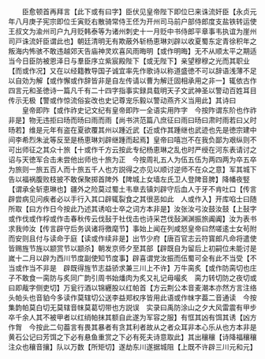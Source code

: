 <!-- { "loadSidebar": true } -->
　　臣愈顿首再拜言【此下或有曰字】臣伏见皇帝陛下即位巳来诛流奸臣【永贞元年八月庚子宪宗即位壬寅贬右散骑常侍王伾为开州司马前户部侍郎度支盐铁转运使王叔文为渝州司户九月贬韩泰等为诸州刺史十一月贬中书侍郎平章事韦执谊为崖州司戸诛流奸臣谓此也】朝廷清明无有欺蔽外斩杨恵琳刘辟以收夏蜀东定青徐积年之叛海内怖骇不敢违越郊天告庙神灵欢喜风雨晦明【或作明晦】无不从顺太平之期适当今日臣防被恩泽日与羣臣序立紫宸殿陛下【或无陛下】亲望穆穆之光而其职业【而或作况】又在以经籍教导国子诚宜率先作歌诗以称道盛徳不可以辞语浅薄不足以自効为解【或作懈或作辞皆非是自左传请以曹为解迁固相承用之非一】辄依古作四言元和圣徳诗一篇凡千有二十四字指事实録具载明天子文武神圣以警动百姓耳目传示无极【警或作惊流俗妄改也史记尊宠乐毅以警动燕齐义当用此】其诗曰
　　皇帝即阼【或作祚史记文纪有皇帝即阼一全语实用阼字　今按阼谓东阶也作祚非是】物无违拒曰旸而旸曰雨而雨【尚书洪范篇八庶征曰雨曰旸曰肃时雨若曰乂时旸若】维是元年有盗在夏欲覆其州以踵近武【近或作其踵继也武迹也先是徳宗建中间李希烈朱泚等反至是杨恵琳刘辟继踵而起焉】皇帝曰嘻岂不在我负鄙为艰纵则不可出师征之其众十旅【十或作千方云按此专纪杨恵琳之乱也时严绶在河东表请讨之诏与天徳军合击未尝他出师也十旅为正　今按周礼五人为伍五伍为两四两为卒五卒为旅则一旅五百人而十旅五千人也方説得之亦见以顺讨逆师不在众之意】军其城下告以福祸腹败枝披不敢保聚掷首陴外【陴城上女墙左氏卫人登陴音脾】降幡夜竪【谓承全斩恵琳也】疆外之险莫过蜀土韦臯去镇刘辟守后血人于牙不肯吐口【传言辟尝病见问疾者必以手行入其口辟辄裂食之其很恶如此　人或作入】开库啗士曰随所取【曰方作日今按此乃述其诱啗士卒之词方本非是】汝张汝弓汝鼓汝鼓【上鼔字或作伐或作桴或作击春秋传云伐鼔于社伐击也诗采芑伐鼔渊渊振旅阗阗】汝为表书求我帅汝【传言辟守后务讽诸将徼麾节】事始上闻在列咸怒皇帝曰然嗟逺士女茍附而安则且付与读命于庭【读或作续非是】出节少府【唐百官志云符寳郎凡命将遣使皆赐旌节旌以颛赏节以颛杀】朝发京师夕至其部【辟既自为留后上初嗣位未能讨是嵗十二月以辟为西川节度副使知节度事】辟喜谓党汝振而伍蜀可全有此不当受【不当或作当不非是　辟既得旌节志益骄求兼三川上不许】万牛脔炙【或作防脔切也庄子不敢食一脔防与炙同广韵引周书始燔肉为炙又礼记毋嘬炙　脔力转切防之夜切或曰即胾字侧吏切】万瓮行酒以锦纒股以红帕首【方云荆公本音麦潮本亦然方言注络头帕头也音貃今多读作莫辖切公送李益郑权序皆用此语或作帓字葢二音通读　今按集韵帕莫白切无莫辖音帓莫葛切带也方説误　实录曰禹防涂山之夕大风雷震有甲步卒千余人其不被甲者以红绡帕抹其额自此遂为军容之服】有恇其凶有饵其诱【凶方作胷　今按此二句葢言有畏其暴者有贪其利者故从之者众耳非本心乐从也方本非是黄石公记曰芳饵之下必有悬鱼重赏之下必有死夫诗意取此】其出穰穰【诗降福穰穰注众也穰音攘】队以万数【所矩切】遂劫东川遂据城阻【上既不许辟三川元和元】
